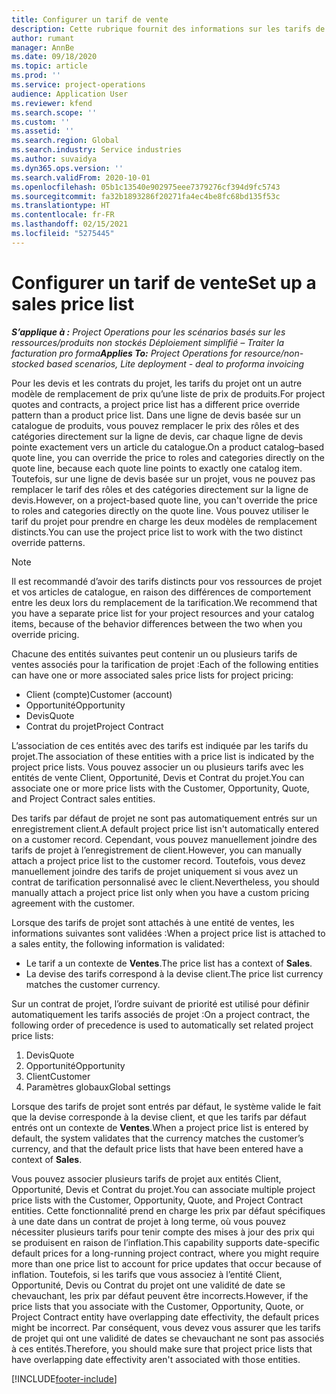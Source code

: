 ```yaml
---
title: Configurer un tarif de vente
description: Cette rubrique fournit des informations sur les tarifs de ventes associés pour la tarification de projet.
author: rumant
manager: AnnBe
ms.date: 09/18/2020
ms.topic: article
ms.prod: ''
ms.service: project-operations
audience: Application User
ms.reviewer: kfend
ms.search.scope: ''
ms.custom: ''
ms.assetid: ''
ms.search.region: Global
ms.search.industry: Service industries
ms.author: suvaidya
ms.dyn365.ops.version: ''
ms.search.validFrom: 2020-10-01
ms.openlocfilehash: 05b1c13540e902975eee7379276cf394d9fc5743
ms.sourcegitcommit: fa32b1893286f20271fa4ec4be8fc68bd135f53c
ms.translationtype: HT
ms.contentlocale: fr-FR
ms.lasthandoff: 02/15/2021
ms.locfileid: "5275445"
---
```

# <a name="set-up-a-sales-price-list"></a><span data-ttu-id="5eb7a-103">Configurer un tarif de vente</span><span class="sxs-lookup"><span data-stu-id="5eb7a-103">Set up a sales price list</span></span>

<span data-ttu-id="5eb7a-104">_**S’applique à :** Project Operations pour les scénarios basés sur les ressources/produits non stockés Déploiement simplifié – Traiter la facturation pro forma_</span><span class="sxs-lookup"><span data-stu-id="5eb7a-104">_**Applies To:** Project Operations for resource/non-stocked based scenarios, Lite deployment - deal to proforma invoicing_</span></span>

<span data-ttu-id="5eb7a-105">Pour les devis et les contrats du projet, les tarifs du projet ont un autre modèle de remplacement de prix qu’une liste de prix de produits.</span><span class="sxs-lookup"><span data-stu-id="5eb7a-105">For project quotes and contracts, a project price list has a different price override pattern than a product price list.</span></span> <span data-ttu-id="5eb7a-106">Dans une ligne de devis basée sur un catalogue de produits, vous pouvez remplacer le prix des rôles et des catégories directement sur la ligne de devis, car chaque ligne de devis pointe exactement vers un article du catalogue.</span><span class="sxs-lookup"><span data-stu-id="5eb7a-106">On a product catalog–based quote line, you can override the price to roles and categories directly on the quote line, because each quote line points to exactly one catalog item.</span></span> <span data-ttu-id="5eb7a-107">Toutefois, sur une ligne de devis basée sur un projet, vous ne pouvez pas remplacer le tarif des rôles et des catégories directement sur la ligne de devis.</span><span class="sxs-lookup"><span data-stu-id="5eb7a-107">However, on a project-based quote line, you can't override the price to roles and categories directly on the quote line.</span></span> <span data-ttu-id="5eb7a-108">Vous pouvez utiliser le tarif du projet pour prendre en charge les deux modèles de remplacement distincts.</span><span class="sxs-lookup"><span data-stu-id="5eb7a-108">You can use the project price list to work with the two distinct override patterns.</span></span>

> [!NOTE]
> <span data-ttu-id="5eb7a-109">Il est recommandé d’avoir des tarifs distincts pour vos ressources de projet et vos articles de catalogue, en raison des différences de comportement entre les deux lors du remplacement de la tarification.</span><span class="sxs-lookup"><span data-stu-id="5eb7a-109">We recommend that you have a separate price list for your project resources and your catalog items, because of the behavior differences between the two when you override pricing.</span></span>

<span data-ttu-id="5eb7a-110">Chacune des entités suivantes peut contenir un ou plusieurs tarifs de ventes associés pour la tarification de projet :</span><span class="sxs-lookup"><span data-stu-id="5eb7a-110">Each of the following entities can have one or more associated sales price lists for project pricing:</span></span>

- <span data-ttu-id="5eb7a-111">Client (compte)</span><span class="sxs-lookup"><span data-stu-id="5eb7a-111">Customer (account)</span></span> 
- <span data-ttu-id="5eb7a-112">Opportunité</span><span class="sxs-lookup"><span data-stu-id="5eb7a-112">Opportunity</span></span> 
- <span data-ttu-id="5eb7a-113">Devis</span><span class="sxs-lookup"><span data-stu-id="5eb7a-113">Quote</span></span> 
- <span data-ttu-id="5eb7a-114">Contrat du projet</span><span class="sxs-lookup"><span data-stu-id="5eb7a-114">Project Contract</span></span>

<span data-ttu-id="5eb7a-115">L’association de ces entités avec des tarifs est indiquée par les tarifs du projet.</span><span class="sxs-lookup"><span data-stu-id="5eb7a-115">The association of these entities with a price list is indicated by the project price lists.</span></span> <span data-ttu-id="5eb7a-116">Vous pouvez associer un ou plusieurs tarifs avec les entités de vente Client, Opportunité, Devis et Contrat du projet.</span><span class="sxs-lookup"><span data-stu-id="5eb7a-116">You can associate one or more price lists with the Customer, Opportunity, Quote, and Project Contract sales entities.</span></span>

<span data-ttu-id="5eb7a-117">Des tarifs par défaut de projet ne sont pas automatiquement entrés sur un enregistrement client.</span><span class="sxs-lookup"><span data-stu-id="5eb7a-117">A default project price list isn't automatically entered on a customer record.</span></span> <span data-ttu-id="5eb7a-118">Cependant, vous pouvez manuellement joindre des tarifs de projet à l’enregistrement de client.</span><span class="sxs-lookup"><span data-stu-id="5eb7a-118">However, you can manually attach a project price list to the customer record.</span></span> <span data-ttu-id="5eb7a-119">Toutefois, vous devez manuellement joindre des tarifs de projet uniquement si vous avez un contrat de tarification personnalisé avec le client.</span><span class="sxs-lookup"><span data-stu-id="5eb7a-119">Nevertheless, you should manually attach a project price list only when you have a custom pricing agreement with the customer.</span></span> 

<span data-ttu-id="5eb7a-120">Lorsque des tarifs de projet sont attachés à une entité de ventes, les informations suivantes sont validées :</span><span class="sxs-lookup"><span data-stu-id="5eb7a-120">When a project price list is attached to a sales entity, the following information is validated:</span></span>

- <span data-ttu-id="5eb7a-121">Le tarif a un contexte de **Ventes**.</span><span class="sxs-lookup"><span data-stu-id="5eb7a-121">The price list has a context of **Sales**.</span></span> 
- <span data-ttu-id="5eb7a-122">La devise des tarifs correspond à la devise client.</span><span class="sxs-lookup"><span data-stu-id="5eb7a-122">The price list currency matches the customer currency.</span></span> 

<span data-ttu-id="5eb7a-123">Sur un contrat de projet, l’ordre suivant de priorité est utilisé pour définir automatiquement les tarifs associés de projet :</span><span class="sxs-lookup"><span data-stu-id="5eb7a-123">On a project contract, the following order of precedence is used to automatically set related project price lists:</span></span>

1. <span data-ttu-id="5eb7a-124">Devis</span><span class="sxs-lookup"><span data-stu-id="5eb7a-124">Quote</span></span>
2. <span data-ttu-id="5eb7a-125">Opportunité</span><span class="sxs-lookup"><span data-stu-id="5eb7a-125">Opportunity</span></span>
3. <span data-ttu-id="5eb7a-126">Client</span><span class="sxs-lookup"><span data-stu-id="5eb7a-126">Customer</span></span> 
4. <span data-ttu-id="5eb7a-127">Paramètres globaux</span><span class="sxs-lookup"><span data-stu-id="5eb7a-127">Global settings</span></span> 

<span data-ttu-id="5eb7a-128">Lorsque des tarifs de projet sont entrés par défaut, le système valide le fait que la devise corresponde à la devise client, et que les tarifs par défaut entrés ont un contexte de **Ventes**.</span><span class="sxs-lookup"><span data-stu-id="5eb7a-128">When a project price list is entered by default, the system validates that the currency matches the customer’s currency, and that the default price lists that have been entered have a context of **Sales**.</span></span>

<span data-ttu-id="5eb7a-129">Vous pouvez associer plusieurs tarifs de projet aux entités Client, Opportunité, Devis et Contrat du projet.</span><span class="sxs-lookup"><span data-stu-id="5eb7a-129">You can associate multiple project price lists with the Customer, Opportunity, Quote, and Project Contract entities.</span></span> <span data-ttu-id="5eb7a-130">Cette fonctionnalité prend en charge les prix par défaut spécifiques à une date dans un contrat de projet à long terme, où vous pouvez nécessiter plusieurs tarifs pour tenir compte des mises à jour des prix qui se produisent en raison de l’inflation.</span><span class="sxs-lookup"><span data-stu-id="5eb7a-130">This capability supports date-specific default prices for a long-running project contract, where you might require more than one price list to account for price updates that occur because of inflation.</span></span> <span data-ttu-id="5eb7a-131">Toutefois, si les tarifs que vous associez à l’entité Client, Opportunité, Devis ou Contrat du projet ont une validité de date se chevauchant, les prix par défaut peuvent être incorrects.</span><span class="sxs-lookup"><span data-stu-id="5eb7a-131">However, if the price lists that you associate with the Customer, Opportunity, Quote, or Project Contract entity have overlapping date effectivity, the default prices might be incorrect.</span></span> <span data-ttu-id="5eb7a-132">Par conséquent, vous devez vous assurer que les tarifs de projet qui ont une validité de dates se chevauchant ne sont pas associés à ces entités.</span><span class="sxs-lookup"><span data-stu-id="5eb7a-132">Therefore, you should make sure that project price lists that have overlapping date effectivity aren't associated with those entities.</span></span>


[!INCLUDE[footer-include](../includes/footer-banner.md)]